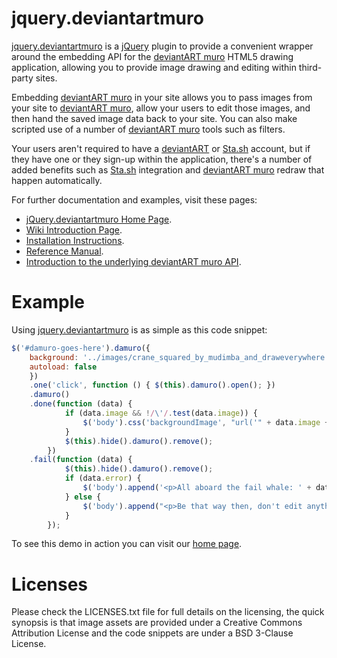 jquery.deviantartmuro
=====================

[jquery.deviantartmuro][jquery.deviantartmuro] is a [jQuery][jquery] plugin to provide a convenient wrapper around the embedding API for the [deviantART muro][damuro] HTML5 drawing application, allowing you to provide image drawing and editing within third-party sites.

Embedding [deviantART muro][damuro] in your site allows you to pass images from your site to [deviantART muro][damuro], allow your users to edit those images, and then hand the saved image data back to your site. You can also make scripted use of a number of [deviantART muro][damuro] tools such as filters.

Your users aren't required to have a [deviantART][da] or [Sta.sh][stash] account, but if they have one or they sign-up within the application, there's a number of added benefits such as [Sta.sh][stash] integration and [deviantART muro][damuro] redraw that happen automatically.

For further documentation and examples, visit these pages:

 * [jQuery.deviantartmuro Home Page](http://deviantart.github.com/jquery.deviantartmuro/).
 * [Wiki Introduction Page](http://github.com/deviantART/jquery.deviantartmuro/wiki/Home).
 * [Installation Instructions](https://github.com/deviantART/jquery.deviantartmuro/wiki/Installation).
 * [Reference Manual](http://github.com/deviantART/jquery.deviantartmuro/wiki/Reference).
 * [Introduction to the underlying deviantART muro API](http://github.com/deviantART/embedded-deviantART-muro/wiki/Home).

Example
=======

Using [jquery.deviantartmuro][jquery.deviantartmuro] is as simple as this code snippet:

```javascript
$('#damuro-goes-here').damuro({
    background: '../images/crane_squared_by_mudimba_and_draweverywhere.png',
    autoload: false
    })
    .one('click', function () { $(this).damuro().open(); })
    .damuro()
    .done(function (data) {
            if (data.image && !/\'/.test(data.image)) {
                $('body').css('backgroundImage', "url('" + data.image + "')");
            }
            $(this).hide().damuro().remove();
        })
    .fail(function (data) {
            $(this).hide().damuro().remove();
            if (data.error) {
                $('body').append('<p>All aboard the fail whale: ' + data.error + '.</p>');
            } else {
                $('body').append("<p>Be that way then, don't edit anything.</p>");
            }
        });
```

To see this demo in action you can visit our [home page](http://deviantart.github.com/jquery.deviantartmuro/).

Licenses
========

Please check the LICENSES.txt file for full details on the licensing, the quick synopsis is that image assets are provided under a Creative Commons Attribution License and the code snippets are under a BSD 3-Clause License.

[damuro]: http://sta.sh/muro
[da]: http://www.deviantart.com/
[stash]: http://sta.sh/
[jquery.deviantartmuro]: http://deviantart.github.com/jquery.deviantartmuro/
[jquery]: http://jquery.com/
